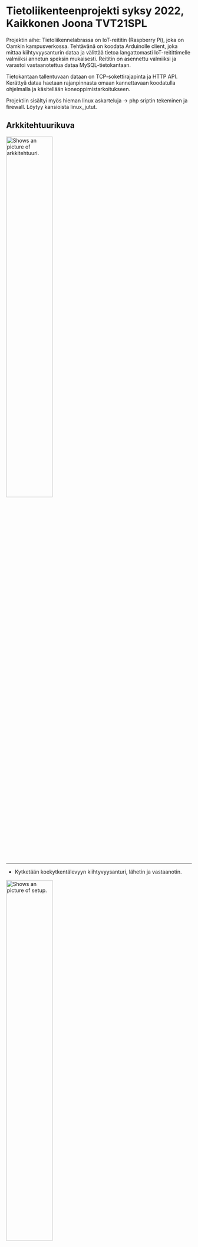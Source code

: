 # Tietoliikenteenprojekti syksy 2022, Kaikkonen Joona TVT21SPL


Projektin aihe:
Tietoliikennelabrassa on IoT-reititin (Raspberry Pi), joka on Oamkin kampusverkossa. Tehtävänä on koodata Arduinolle client, joka mittaa kiihtyvyysanturin dataa ja välittää tietoa langattomasti IoT-reitittimelle valmiiksi annetun speksin mukaisesti. Reititin on asennettu valmiiksi ja varastoi vastaanotettua dataa MySQL-tietokantaan. 

Tietokantaan tallentuvaan dataan on TCP-sokettirajapinta ja HTTP API. Kerättyä dataa haetaan rajanpinnasta omaan kannettavaan koodatulla ohjelmalla ja käsitellään koneoppimistarkoitukseen.

Projektiin sisältyi myös hieman linux askarteluja -> php sriptin tekeminen ja firewall. Löytyy kansioista linux_jutut.


## Arkkitehtuurikuva
<picture>
  <img alt="Shows an picture of arkkitehtuuri." src="https://github.com/jooseppi01/tietoliikenteenprojekti/blob/1483fb82f5a4360c1cb069b78ebe5500e72e1c45/pictures/arkkitehtuuri.png"
  width=50% height=50%>
</picture>

---
- Kytketään koekytkentälevyyn kiihtyvyysanturi, lähetin ja vastaanotin.
<picture>
  <img alt="Shows an picture of setup." src="https://github.com/jooseppi01/tietoliikenteenprojekti/blob/841a0662e337c5b6c53a49d1fb09349b78cb665e/pictures/setupkuva.jpg"
  width=50% height=50%>
</picture>

- luetaan anturin data ja lähetetään se tietokantaan käyttäen highbyteä ja lowbyteä: 
```
void Accelerator::makeMeasurement()
{ 
  m.x = analogRead(A1); 
  m.y = analogRead(A2); 
  m.z = analogRead(A3);
}
```
```
void Messaging::createMessage(Measurement m)
{
  data[0]=highByte(m.x);
  data[1]=lowByte(m.x);

  data[2]=highByte(m.y);
  data[3]=lowByte(m.y);

  data[4]=highByte(m.z);
  data[5]=lowByte(m.z);
  messageLength = 6;
}
```
- Kuva tietokannasta joka sisältää:
id,
timestamp,
groupid,
from_mac,
to_mac,
sensorvalue_a,
sensorvalue_b,
sensorvalue_c,
sensorvalue_d,
sensorvalue_e,
sensorvalue_f 

<picture>
  <img alt="Shows an picture of setup." src="https://github.com/jooseppi01/tietoliikenteenprojekti/blob/b24c597ebce4b326edac50f16f48a4f7d9c43837/pictures/tietokanta.png"
  width=50% height=50%>
</picture>

---

k-means algoritmi pythonilla. Algoritmia opetetaan niin kauan, kunnes keskipisteet eivät enää muutu.
```
 while iterations == True:
        prev_counts = counts 
        counts = np.zeros(4)         
        centerPoinCumulativeSum = np.zeros((4, 3))
        distances = np.zeros(4)
        whileloopcounter += 1                    
        
        for i in range(len(data)):
                for a in range(4):
                        distances[a] = distance(data[i], keskipiste[a])
                counts[np.argmin(distances)] = counts[np.argmin(distances)] + 1
                centerPoinCumulativeSum[np.argmin(distances)] = centerPoinCumulativeSum[np.argmin(distances)] + data[i]

        for i in range(4):
                if(counts[i] == 0):
                        keskipiste[i] = random.randint(minValue, maxValue)
                else:
                        keskipiste[i] = centerPoinCumulativeSum[i] / counts[i]

        if counts[0] == prev_counts[0] and counts[1] == prev_counts[1] and counts[2] == prev_counts[2]:
                counter += 1
        else:
                counter = 0

        if counter == iterations_without_change:
                iterations = False
```


- Aluksi testailua testidatalla, jotta voidaan varmistua algoritmin toimivuudesta. Vaaleat ympyrät kuvaavat 40 pisteen testidataa, mustat rastit kuvaava opetetun algoritmin lopulliset clusterit. 4-means ->
<picture>
  <img alt="Shows an picture of kmeans_testidata." src="https://github.com/jooseppi01/tietoliikenteenprojekti/blob/main/pictures/testidata_kmeans.png?raw=true"
     width=50% height=50%>
</picture>

---
- Seuraavaksi haetaan oman kiihtyvyysanturin mittaukset mysql tietokannasta ja luokitellaaan se kmeans algoritmilla 4 luokkaan. Jokaisella luokalla on oma värinsä. 
```
import mysql.connector
connection = mysql.connector.connect(host='172.20.241.9',
                                         database='measurements',
                                         user='dbaccess_ro',
                                         password='vsdjkvwselkvwe234wv234vsdfas')
if connection.is_connected():
        db_Info = connection.get_server_info()
        print("Connected to MySQL Server version ", db_Info)
        mycursor = connection.cursor()
        mycursor.execute("SELECT * FROM rawdata WHERE groupid = 61")       
        myresult = mycursor.fetchall()
```

<picture>
  <img alt="Shows an picture of kmeans_omadata." src="https://github.com/jooseppi01/tietoliikenteenprojekti/blob/41f3a2663d1027b56d87ff6eff95de8e1c77ced4/pictures/kmeans_vareilla.png"
  width=50% height=50%>
</picture>

Python ohjelman lopuksi tallennetaan keskipisteet tiedostoon keskipisteet.h ja tämä tiedosto sitten incluudataan arduinolle.

---


```
void loop() {

  Serial.println("asento 1, 2, 3 vai 4?");
  while (Serial.available() == 0) {
  }
  int asento = Serial.parseInt();

  Serial.println("kuinka monta mittausta?");
  while (Serial.available() == 0) {
  }
  int luku = Serial.parseInt(); 
```

- Vasemmat arvo on se asento missä kiihtyvyysanturi on ja oikeat arvot ovat algortimin antamat. Tehdään 20 mittausta jokaisesta asennosta.  
<picture>
  <img alt="Shows an picture of kmeans_omadata." src="https://github.com/jooseppi01/tietoliikenteenprojekti/blob/b24c597ebce4b326edac50f16f48a4f7d9c43837/pictures/arduinoserialport.png"
  width=30% height=30%>
</picture>

---

- Tehdään confusion matrix, jokaisesta kiihtyvyys anturin asennosta on tehty 20 mittausta eli yhteensä 80 mittausta. Aika tarkasti saadaan oikeat arvot vaikka anturia vähän heiluttelikin mittausten aikana. 
```
#data tallennettu arduinolta putty2.log nimiseen tiedostoon.
data = np.loadtxt("putty2.log")
y_test = data[:, 0]
y_pred = data[:, 1]

kk = confusion_matrix(y_test, y_pred)
display3 = metrics.ConfusionMatrixDisplay(confusion_matrix = kk, display_labels = ['p1', 'p2', 'p3', 'p4'])
display3.plot()
```

<picture>
  <img alt="Shows an picture of kmeans_omadata." src="https://github.com/jooseppi01/tietoliikenteenprojekti/blob/b24c597ebce4b326edac50f16f48a4f7d9c43837/pictures/cofusionmatrix.png"
  width=50% height=50%>
</picture>
